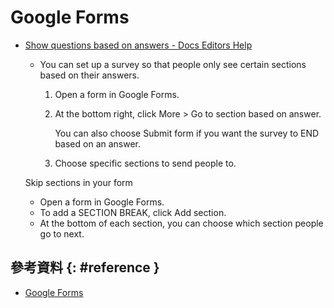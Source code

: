 # Google Forms

  - [Show questions based on answers \- Docs Editors Help](https://support.google.com/docs/answer/141062?hl=en)

      - You can set up a survey so that people only see certain sections based on their answers.

         1. Open a form in Google Forms.

         2. At the bottom right, click More > Go to section based on answer.

            You can also choose Submit form if you want the survey to END based on an answer.

         3. Choose specific sections to send people to.

    Skip sections in your form

      - Open a form in Google Forms.
      - To add a SECTION BREAK, click Add section.
      - At the bottom of each section, you can choose which section people go to next.

## 參考資料 {: #reference }

  - [Google Forms](https://www.google.com/forms/about/)
